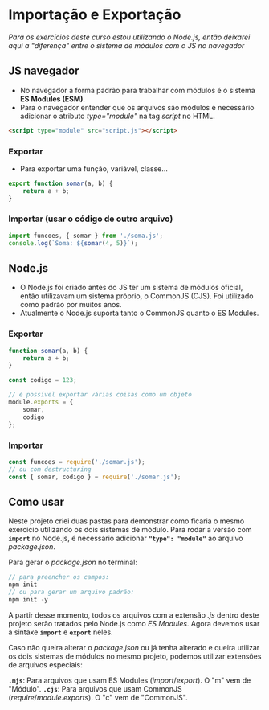 # Importação e Exportação 

*Para os exercícios deste curso estou utilizando o Node.js, então deixarei aqui a "diferença" entre o sistema de módulos com o JS no navegador*

## JS navegador
- No navegador a forma padrão para trabalhar com módulos é o sistema **ES Modules (ESM)**.
- Para o navegador entender que os arquivos são módulos é necessário adicionar o atributo *type="module"* na tag *script* no HTML.
~~~html
<script type="module" src="script.js"></script>
~~~

### Exportar
- Para exportar uma função, variável, classe...
~~~javascript
export function somar(a, b) {
    return a + b;
}
~~~

### Importar (usar o código de outro arquivo)
~~~javascript
import funcoes, { somar } from './soma.js';
console.log(`Soma: ${somar(4, 5)}`);
~~~

## Node.js
- O Node.js foi criado antes do JS ter um sistema de módulos oficial, então utilizavam um sistema próprio, o CommonJS (CJS). Foi utilizado como padrão por muitos anos.
- Atualmente o Node.js suporta tanto o CommonJS quanto o ES Modules.

### Exportar
~~~javascript
function somar(a, b) {
    return a + b;
}

const codigo = 123;

// é possível exportar várias coisas como um objeto
module.exports = {
    somar,
    codigo
};
~~~

### Importar
~~~javascript
const funcoes = require('./somar.js');
// ou com destructuring
const { somar, codigo } = require('./somar.js');
~~~

## Como usar
Neste projeto criei duas pastas para demonstrar como ficaria o mesmo exercício utilizando os dois sistemas de módulo.
Para rodar a versão com **`import`** no Node.js, é necessário adicionar **`"type": "module"`** ao arquivo *package.json*.

Para gerar o *package.json* no terminal:
~~~javascript
// para preencher os campos:
npm init
// ou para gerar um arquivo padrão:
npm init -y
~~~ 

A partir desse momento, todos os arquivos com a extensão *.js* dentro deste projeto serão tratados pelo Node.js como *ES Modules*. Agora devemos usar a sintaxe **`import`** e **`export`** neles.

Caso não queira alterar o *package.json* ou já tenha alterado e queira utilizar os dois sistemas de módulos no mesmo projeto, podemos utilizar extensões de arquivos especiais:

**`.mjs`**: Para arquivos que usam ES Modules (*import*/*export*). O "m" vem de "Módulo".
**`.cjs`**: Para arquivos que usam CommonJS (*require*/*module.exports*). O "c" vem de "CommonJS".
